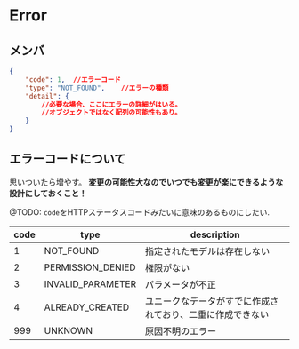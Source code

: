 # Error

## メンバ

```json
{
	"code": 1,	//エラーコード
	"type": "NOT_FOUND",	//エラーの種類
	"detail": {
		//必要な場合、ここにエラーの詳細がはいる。
		//オブジェクトではなく配列の可能性もあり。
	}
}
```

## エラーコードについて

思いついたら増やす。 **変更の可能性大なのでいつでも変更が楽にできるような設計にしておくこと！**

@TODO: `code`をHTTPステータスコードみたいに意味のあるものにしたい.

code | type | description |
 --- | --- | --- |
   1 | NOT_FOUND | 指定されたモデルは存在しない |
   2 | PERMISSION_DENIED | 権限がない |
   3 | INVALID_PARAMETER | パラメータが不正 |
   4 | ALREADY_CREATED | ユニークなデータがすでに作成されており、二重に作成できない |
 999 | UNKNOWN | 原因不明のエラー |
